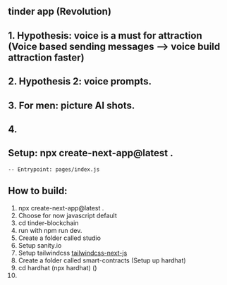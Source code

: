 ## tinder app (Revolution)

## 1. Hypothesis: voice is a must for attraction (Voice based sending messages --> voice build attraction faster)
## 2. Hypothesis 2: voice prompts. 

## 3. For men: picture AI shots. 

## 4.
## Setup: npx create-next-app@latest .

    -- Entrypoint: pages/index.js 

## How to build:

   1. npx create-next-app@latest .
   2. Choose for now javascript default
   3. cd tinder-blockchain
   4. run with npm run dev. 
   5. Create a folder called studio
   6. Setup sanity.io
   7. Setup tailwindcss [tailwindcss-next-js](https://tailwindcss.com/docs/guides/nextjs)
   8. Create a folder called smart-contracts (Setup up hardhat)
   9. cd hardhat (npx hardhat) ()
   10. 

